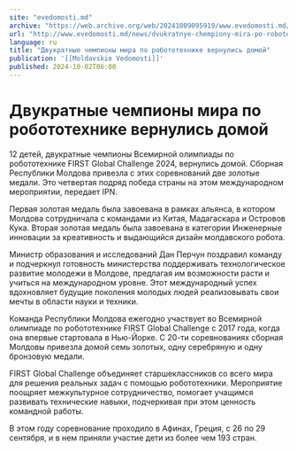 ```yaml
---
site: "evedomosti.md"
archive: "https://web.archive.org/web/20241009095919/www.evedomosti.md/news/dvukratnye-chempiony-mira-po-robototehnike-vernulis-domoj"
url: "http://www.evedomosti.md/news/dvukratnye-chempiony-mira-po-robototehnike-vernulis-domoj"
language: ru
title: "Двукратные чемпионы мира по робототехнике вернулись домой"
publication: '[[Moldavskie Vedomosti]]'
published: 2024-10-02T06:00
---
```


# Двукратные чемпионы мира по робототехнике вернулись домой

12 детей, двукратные чемпионы Всемирной олимпиады по робототехнике FIRST Global Challenge 2024, вернулись домой. Сборная Республики Молдова привезла с этих соревнований две золотые медали. Это четвертая подряд победа страны на этом международном мероприятии, передает IPN.

Первая золотая медаль была завоевана в рамках альянса, в котором Молдова сотрудничала с командами из Китая, Мадагаскара и Островов Кука. Вторая золотая медаль была завоевана в категории Инженерные инновации за креативность и выдающийся дизайн молдавского робота.

Министр образования и исследований Дан Перчун поздравил команду и подчеркнул готовность министерства поддерживать технологическое развитие молодежи в Молдове, предлагая им возможности расти и учиться на международном уровне. Этот международный успех вдохновляет будущие поколения молодых людей реализовывать свои мечты в области науки и техники.

Команда Республики Молдова ежегодно участвует во Всемирной олимпиаде по робототехнике FIRST Global Challenge с 2017 года, когда она впервые стартовала в Нью-Йорке. С 20-ти соревнованиях сборная Молдовы привезла домой семь золотых, одну серебряную и одну бронзовую медали.

FIRST Global Challenge объединяет старшеклассников со всего мира для решения реальных задач с помощью робототехники. Мероприятие поощряет межкультурное сотрудничество, помогает учащимся развивать технические навыки, подчеркивая при этом ценность командной работы.

В этом году соревнование проходило в Афинах, Греция, с 26 по 29 сентября, и в нем приняли участие дети из более чем 193 стран.